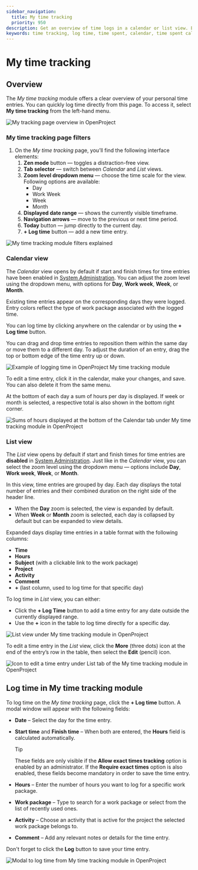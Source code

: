 ```yaml
---
sidebar_navigation:
  title: My time tracking
  priority: 950
description: Get an overview of time logs in a calendar or list view. Easily log time directly from My time tracking page.
keywords: time tracking, log time, time spent, calendar, time spent calendar, time logs
---
```


# My time tracking

## Overview
The *My time tracking* module offers a clear overview of your personal time entries. You can quickly log time directly from this page. To access it, select **My time tracking** from the left-hand menu.

![My tracking page overview in OpenProject](openproject_user_guide_my_time_tracking_module_overview.png)

### My time tracking page filters

1. On the *My time tracking* page, you’ll find the following interface elements:
   1. **Zen mode** button — toggles a distraction-free view.
   2. **Tab selector** — switch between *Calendar* and *List* views.
   3. **Zoom level dropdown menu** — choose the time scale for the view. Following options are available:
      - Day
      - Work Week
      - Week
      - Month
   4. **Displayed date range** — shows the currently visible timeframe.
   5. **Navigation arrows** — move to the previous or next time period.
   6. **Today** button — jump directly to the current day.
   7. **+ Log time** button — add a new time entry.



![My time tracking module filters explained](openproject_user_guide_my_time_tracking_module_filters_explained.png)

### Calendar view

The *Calendar* view opens by default if start and finish times for time entries have been enabled in [System Administration](../../system-guide/time-and-costs). You can adjust the zoom level using the dropdown menu, with options for **Day**, **Work week**, **Week**, or **Month**.

Existing time entries appear on the corresponding days they were logged. Entry colors reflect the type of work package associated with the logged time.

You can log time by clicking anywhere on the calendar or by using the **+ Log time** button.

You can drag and drop time entries to reposition them within the same day or move them to a different day. To adjust the duration of an entry, drag the top or bottom edge of the time entry up or down.

![Example of logging time in OpenProject My time tracking module](openproject-my-time-tracking-page.gif)

To edit a time entry, click it in the calendar, make your changes, and save. You can also delete it from the same menu.

At the bottom of each day a sum of hours per day is displayed. If week or month is selected, a respective total is also shown in the bottom right corner. 

![Sums of hours displayed at the bottom of the Calendar tab under My time tracking module in OpenProject](openproject_user_guide_my_time_tracking_module_calendar_tab_total_sums.png)

### List view

The *List* view opens by default if start and finish times for time entries are **disabled** in [System Administration](../../system-guide/time-and-costs). Just like in the *Calendar* view, you can select the zoom level using the dropdown menu — options include **Day**, **Work week**, **Week**, or **Month**.

In this view, time entries are grouped by day. Each day displays the total number of entries and their combined duration on the right side of the header line.

- When the **Day** zoom is selected, the view is expanded by default.
- When **Week** or **Month** zoom is selected, each day is collapsed by default but can be expanded to view details.

Expanded days display time entries in a table format with the following columns:

- **Time**
- **Hours**
- **Subject** (with a clickable link to the work package)
- **Project**
- **Activity**
- **Comment**
- **+** (last column, used to log time for that specific day)

To log time in *List* view, you can either:

- Click the **+ Log Time** button to add a time entry for any date outside the currently displayed range.
- Use the **+** icon in the table to log time directly for a specific day.

![List view under My time tracking module in OpenProject](openproject_user_guide_my_time_tracking_module_list_view_overview.png)

To edit a time entry in the *List* view, click the **More** (three dots) icon at the end of the entry’s row in the table, then select the **Edit** (pencil) icon.

![Icon to edit a time entry under List tab of the My time tracking module in OpenProject](openproject_user_guide_my_time_tracking_module_list_view_edit_icon.png)

## Log time in My time tracking module

To log time on the *My time tracking* page, click the **+ Log time** button. A modal window will appear with the following fields:

- **Date** – Select the day for the time entry.

- **Start time** and **Finish time** – When both are entered, the **Hours** field is calculated automatically.

  > [!TIP]
  >  These fields are only visible if the **Allow exact times tracking** option is enabled by an administrator.
  >  If the **Require exact times** option is also enabled, these fields become mandatory in order to save the time entry.

- **Hours** – Enter the number of hours you want to log for a specific work package.

- **Work package** – Type to search for a work package or select from the list of recently used ones.

- **Activity** – Choose an activity that is active for the project the selected work package belongs to.

- **Comment** – Add any relevant notes or details for the time entry.

Don't forget to click the **Log** button to save your time entry.

![Modal to log time from My time tracking module in OpenProject](openproject_user_guide_my_time_tracking_module_logging_modal.png)